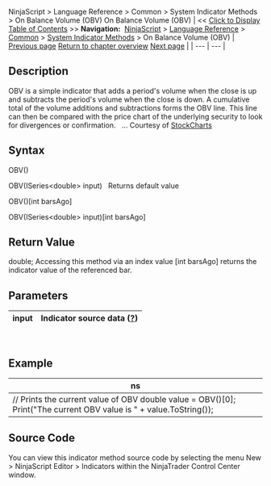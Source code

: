 ﻿
NinjaScript \> Language Reference \> Common \> System Indicator Methods \> On Balance Volume (OBV)
On Balance Volume (OBV)
| \<\< [Click to Display Table of Contents](on_balance_volume_obv.md) \>\> **Navigation:**     [NinjaScript](ninjascript-1.md) \> [Language Reference](language_reference_wip-1.md) \> [Common](common-1.md) \> [System Indicator Methods](indicators-1.md) \> On Balance Volume (OBV) | [Previous page](n_bars_up-1.md) [Return to chapter overview](indicators-1.md) [Next page](order_flow_cumulative_delta2-1.md) |
| --- | --- |
## Description
OBV is a simple indicator that adds a period's volume when the close is up and subtracts the period's volume when the close is down. A cumulative total of the volume additions and subtractions forms the OBV line. This line can then be compared with the price chart of the underlying security to look for divergences or confirmation.
 
... Courtesy of [StockCharts](http://stockcharts.com/education/IndicatorAnalysis/indic-obv.md)

## Syntax
OBV()  

OBV(ISeries\<double\> input)
 
Returns default value  

OBV()\[int barsAgo]  

OBV(ISeries\<double\> input)\[int barsAgo]

## Return Value
double; Accessing this method via an index value \[int barsAgo] returns the indicator value of the referenced bar.

## Parameters
| input | Indicator source data ([?](valid_input_data_for_indicator-1.md)) |
| --- | --- |

 
## Example
| ns |
| --- |
| // Prints the current value of OBV double value \= OBV()\[0]; Print("The current OBV value is " \+ value.ToString()); |

## Source Code
You can view this indicator method source code by selecting the menu New \> NinjaScript Editor \> Indicators within the NinjaTrader Control Center window.

